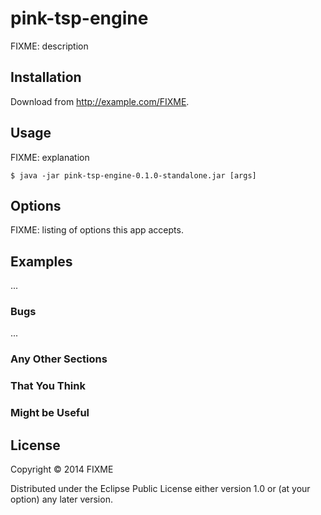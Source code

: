 # pink-tsp-engine

FIXME: description

## Installation

Download from http://example.com/FIXME.

## Usage

FIXME: explanation

    $ java -jar pink-tsp-engine-0.1.0-standalone.jar [args]

## Options

FIXME: listing of options this app accepts.

## Examples

...

### Bugs

...

### Any Other Sections
### That You Think
### Might be Useful

## License

Copyright © 2014 FIXME

Distributed under the Eclipse Public License either version 1.0 or (at
your option) any later version.
